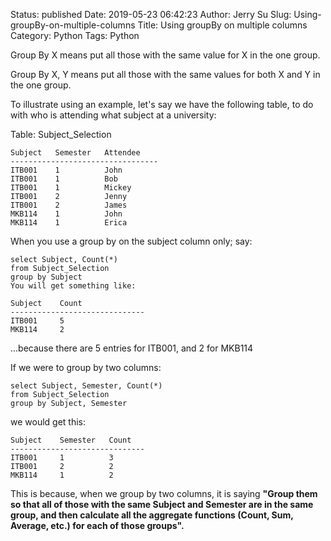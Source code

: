Status: published
Date: 2019-05-23 06:42:23
Author: Jerry Su
Slug: Using-groupBy-on-multiple-columns
Title: Using groupBy on multiple columns
Category: Python
Tags: Python


Group By X means put all those with the same value for X in the one group.

Group By X, Y means put all those with the same values for both X and Y in the one group.

To illustrate using an example, let's say we have the following table, to do with who is attending what subject at a university:

Table: Subject_Selection

```
Subject   Semester   Attendee
---------------------------------
ITB001    1          John
ITB001    1          Bob
ITB001    1          Mickey
ITB001    2          Jenny
ITB001    2          James
MKB114    1          John
MKB114    1          Erica
```
When you use a group by on the subject column only; say:

```
select Subject, Count(*)
from Subject_Selection
group by Subject
You will get something like:
```

```
Subject    Count
------------------------------
ITB001     5
MKB114     2
```

...because there are 5 entries for ITB001, and 2 for MKB114

If we were to group by two columns:

```
select Subject, Semester, Count(*)
from Subject_Selection
group by Subject, Semester
```

we would get this:

```
Subject    Semester   Count
------------------------------
ITB001     1          3
ITB001     2          2
MKB114     1          2
```

This is because, when we group by two columns, it is saying **"Group them so that all of those with the same Subject and Semester are in the same group, and then calculate all the aggregate functions (Count, Sum, Average, etc.) for each of those groups".** 